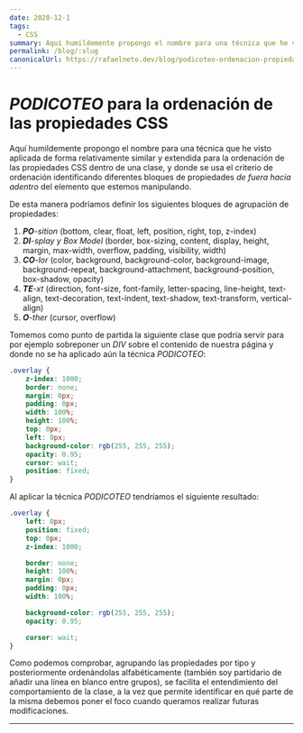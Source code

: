 ```yaml
---
date: 2020-12-1
tags:
  - CSS
summary: Aquí humildemente propongo el nombre para una técnica que he visto aplicada de forma relativamente similar y extendida para la ordenación de las propiedades CSS dentro de una clase, ...
permalink: /blog/:slug
canonicalUrl: https://rafaelneto.dev/blog/podicoteo-ordenacion-propiedades-css/
---
```


# _PODICOTEO_ para la ordenación de las propiedades CSS

<social-share class="social-share--header" />

Aquí humildemente propongo el nombre para una técnica que he visto aplicada de forma relativamente similar y extendida para la ordenación de las propiedades CSS dentro de una clase, y donde se usa el criterio de ordenación identificando diferentes bloques de propiedades _de fuera hacia adentro_ del elemento que estemos manipulando.

De esta manera podríamos definir los siguientes bloques de agrupación de propiedades:

1. _**PO**-sition_ (bottom, clear, float, left, position, right, top, z-index)
1. _**DI**-splay y Box Model_ (border, box-sizing, content, display, height, margin, max-width, overflow, padding, visibility, width)
1. _**CO**-lor_ (color, background, background-color, background-image, background-repeat, background-attachment, background-position, box-shadow, opacity)
1. _**TE**-xt_ (direction, font-size, font-family, letter-spacing, line-height, text-align, text-decoration, text-indent, text-shadow, text-transform, vertical-align)
1. _**O**-ther_ (cursor, overflow)

Tomemos como punto de partida la siguiente clase que podría servir para por ejemplo sobreponer un _DIV_ sobre el contenido de nuestra página y donde no se ha aplicado aún la técnica _PODICOTEO_:

``` css
.overlay {
    z-index: 1000;
    border: none;
    margin: 0px;
    padding: 0px;
    width: 100%;
    height: 100%;
    top: 0px;
    left: 0px;
    background-color: rgb(255, 255, 255);
    opacity: 0.95;
    cursor: wait;
    position: fixed;
}
```

Al aplicar la técnica _PODICOTEO_ tendríamos el siguiente resultado:

``` css
.overlay {
    left: 0px;
    position: fixed;
    top: 0px;
    z-index: 1000;

    border: none;
    height: 100%;
    margin: 0px;
    padding: 0px;
    width: 100%;

    background-color: rgb(255, 255, 255);
    opacity: 0.95;

    cursor: wait;
}
```

Como podemos comprobar, agrupando las propiedades por tipo y posteriormente ordenándolas alfabéticamente (también soy partidario de añadir una línea en blanco entre grupos), se facilita el entendimiento del comportamiento de la clase, a la vez que permite identificar en qué parte de la misma debemos poner el foco cuando queramos realizar futuras modificaciones.

---
<social-share class="social-share--footer" />
